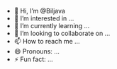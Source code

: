 - 👋 Hi, I’m @Biljava
- 👀 I’m interested in ...
- 🌱 I’m currently learning ...
- 💞️ I’m looking to collaborate on ...
- 📫 How to reach me ...
- 😄 Pronouns: ...
- ⚡ Fun fact: ...

<!---
Biljava/Biljava is a ✨ special ✨ repository because its `README.md` (this file) appears on your GitHub profile.
You can click the Preview link to take a look at your changes.
--->
